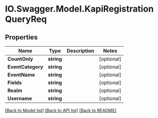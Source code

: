 # IO.Swagger.Model.KapiRegistrationQueryReq
## Properties

Name | Type | Description | Notes
------------ | ------------- | ------------- | -------------
**CountOnly** | **string** |  | [optional] 
**EventCategory** | **string** |  | [optional] 
**EventName** | **string** |  | [optional] 
**Fields** | **string** |  | [optional] 
**Realm** | **string** |  | [optional] 
**Username** | **string** |  | [optional] 

[[Back to Model list]](../README.md#documentation-for-models) [[Back to API list]](../README.md#documentation-for-api-endpoints) [[Back to README]](../README.md)

